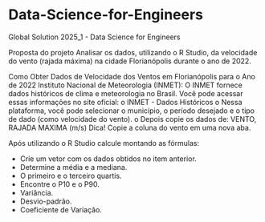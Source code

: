 # Data-Science-for-Engineers
Global Solution 2025_1 - Data Science for Engineers

Proposta do projeto
Analisar os dados, utilizando o R Studio, da velocidade do vento (rajada máxima) 
na cidade Florianópolis durante o ano de 2022.

Como Obter Dados de Velocidade dos Ventos em Florianópolis para o Ano de 
2022
Instituto Nacional de Meteorologia (INMET): O INMET fornece dados históricos 
de clima e meteorologia no Brasil. Você pode acessar essas informações no site oficial:
o INMET - Dados Históricos
o Nessa plataforma, você pode selecionar o município, o período desejado e o tipo 
de dado (como velocidade do vento).
o Depois copie os dados de: VENTO, RAJADA MAXIMA (m/s)
Dica! Copie a coluna do vento em uma nova aba.

Após utilizando o R Studio calcule montando as fórmulas:
- Crie um vetor com os dados obtidos no item anterior.
- Determine a média e a mediana.
- O primeiro e o terceiro quartis.
- Encontre o P10 e o P90.
- Variância.
- Desvio-padrão.
- Coeficiente de Variação.
